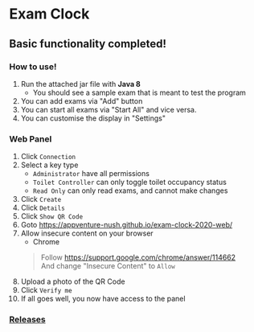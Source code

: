 # Exam Clock

## Basic functionality completed!

### How to use!
1. Run the attached jar file with **Java 8**
   - You should see a sample exam that is meant to test the program
2. You can add exams via "Add" button
3. You can start all exams via "Start All" and vice versa.
4. You can customise the display in "Settings"

### Web Panel
1. Click `Connection`
2. Select a key type
   - `Administrator` have all permissions
   - `Toilet Controller` can only toggle toilet occupancy status
   - `Read Only` can only read exams, and cannot make changes
3. Click `Create`
4. Click `Details`
5. Click `Show QR Code`
6. Goto https://appventure-nush.github.io/exam-clock-2020-web/
7. Allow insecure content on your browser
   - Chrome
   > Follow https://support.google.com/chrome/answer/114662 \
   > And change "Insecure Content" to `Allow`
8. Upload a photo of the QR Code
9. Click `Verify me`
10. If all goes well, you now have access to the panel

### [Releases](https://github.com/appventure-nush/exam-clock-2020/releases)
